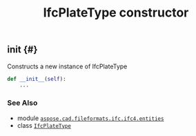 ﻿---
title: IfcPlateType constructor
second_title: Aspose.CAD for Python via .NET API References
description: 
type: docs
weight: 10
url: /python-net/aspose.cad.fileformats.ifc.ifc4.entities/ifcplatetype/__init__/
is_root: false
---

## __init__ {#}

Constructs a new instance of IfcPlateType



```python
def __init__(self):
    ...
```





### See Also
* module [`aspose.cad.fileformats.ifc.ifc4.entities`](../../)
* class [`IfcPlateType`](/cad/python-net/aspose.cad.fileformats.ifc.ifc4.entities/ifcplatetype)

